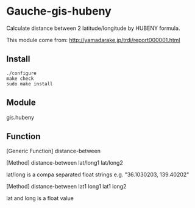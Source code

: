 Gauche-gis-hubeny
===================

Calculate distance between 2 latitude/longitude by HUBENY formula.

This module come from:
http://yamadarake.jp/trdi/report000001.html

## Install

    ./configure
    make check
    sudo make install

## Module

gis.hubeny

## Function

[Generic Function] distance-between

[Method] distance-between lat/long1 lat/long2

   lat/long is a compa separated float strings
    e.g. "36.1030203, 139.40202"
  
[Method] distance-between lat1 long1 lat1 long2
  
  lat and long is a float value
  

